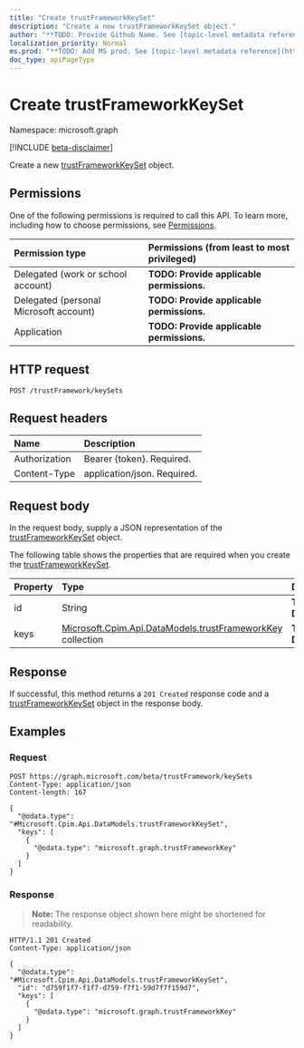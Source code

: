 ```yaml
---
title: "Create trustFrameworkKeySet"
description: "Create a new trustFrameworkKeySet object."
author: "**TODO: Provide Github Name. See [topic-level metadata reference](https://msgo.azurewebsites.net/add/document/guidelines/metadata.html#topic-level-metadata)**"
localization_priority: Normal
ms.prod: "**TODO: Add MS prod. See [topic-level metadata reference](https://msgo.azurewebsites.net/add/document/guidelines/metadata.html#topic-level-metadata)**"
doc_type: apiPageType
---
```


# Create trustFrameworkKeySet
Namespace: microsoft.graph

[!INCLUDE [beta-disclaimer](../../includes/beta-disclaimer.md)]

Create a new [trustFrameworkKeySet](../resources/trustframeworkkeyset.md) object.

## Permissions
One of the following permissions is required to call this API. To learn more, including how to choose permissions, see [Permissions](/graph/permissions-reference).

|Permission type|Permissions (from least to most privileged)|
|:---|:---|
|Delegated (work or school account)|**TODO: Provide applicable permissions.**|
|Delegated (personal Microsoft account)|**TODO: Provide applicable permissions.**|
|Application|**TODO: Provide applicable permissions.**|

## HTTP request

<!-- {
  "blockType": "ignored"
}
-->
``` http
POST /trustFramework/keySets
```

## Request headers
|Name|Description|
|:---|:---|
|Authorization|Bearer {token}. Required.|
|Content-Type|application/json. Required.|

## Request body
In the request body, supply a JSON representation of the [trustFrameworkKeySet](../resources/trustframeworkkeyset.md) object.

The following table shows the properties that are required when you create the [trustFrameworkKeySet](../resources/trustframeworkkeyset.md).

|Property|Type|Description|
|:---|:---|:---|
|id|String|**TODO: Add Description**|
|keys|[Microsoft.Cpim.Api.DataModels.trustFrameworkKey](../resources/trustframeworkkey.md) collection|**TODO: Add Description**|



## Response

If successful, this method returns a `201 Created` response code and a [trustFrameworkKeySet](../resources/trustframeworkkeyset.md) object in the response body.

## Examples

### Request
<!-- {
  "blockType": "request",
  "name": "create_trustframeworkkeyset_from_"
}
-->
``` http
POST https://graph.microsoft.com/beta/trustFramework/keySets
Content-Type: application/json
Content-length: 167

{
  "@odata.type": "#Microsoft.Cpim.Api.DataModels.trustFrameworkKeySet",
  "keys": [
    {
      "@odata.type": "microsoft.graph.trustFrameworkKey"
    }
  ]
}
```


### Response
>**Note:** The response object shown here might be shortened for readability.
<!-- {
  "blockType": "response",
  "truncated": true,
  "@odata.type": "Microsoft.Cpim.Api.DataModels.trustFrameworkKeySet"
}
-->
``` http
HTTP/1.1 201 Created
Content-Type: application/json

{
  "@odata.type": "#Microsoft.Cpim.Api.DataModels.trustFrameworkKeySet",
  "id": "d759f1f7-f1f7-d759-f7f1-59d7f7f159d7",
  "keys": [
    {
      "@odata.type": "microsoft.graph.trustFrameworkKey"
    }
  ]
}
```

